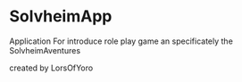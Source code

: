 # SolvheimApp

Application For introduce role play game an specificately the SolvheimAventures

created by LorsOfYoro
